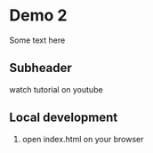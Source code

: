 # Demo 2

Some text here

## Subheader

watch tutorial on youtube

## Local development

1. open index.html on your browser